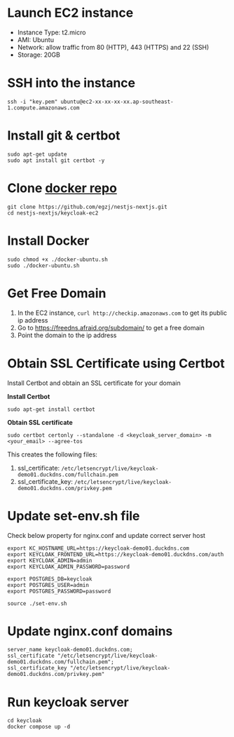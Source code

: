 # Launch EC2 instance

- Instance Type: t2.micro
- AMI: Ubuntu
- Network: allow traffic from 80 (HTTP), 443 (HTTPS) and 22 (SSH)
- Storage: 20GB

# SSH into the instance

`ssh -i "key.pem" ubuntu@ec2-xx-xx-xx-xx.ap-southeast-1.compute.amazonaws.com`

# Install git & certbot

```shell
sudo apt-get update
sudo apt install git certbot -y
```

# Clone [docker repo](https://github.com/egzj/nestjs-nextjs.git)

```
git clone https://github.com/egzj/nestjs-nextjs.git
cd nestjs-nextjs/keycloak-ec2
```

# Install Docker

```shell
sudo chmod +x ./docker-ubuntu.sh
sudo ./docker-ubuntu.sh
```

# Get Free Domain

1. In the EC2 instance, `curl http://checkip.amazonaws.com` to get its public ip address
2. Go to https://freedns.afraid.org/subdomain/ to get a free domain
3. Point the domain to the ip address

# Obtain SSL Certificate using Certbot

Install Certbot and obtain an SSL certificate for your domain

**Install Certbot**

```shell
sudo apt-get install certbot
```

**Obtain SSL certificate** </br>

```shell
sudo certbot certonly --standalone -d <keycloak_server_domain> -m <your_email> --agree-tos
```

This creates the following files:

1. ssl_certificate: `/etc/letsencrypt/live/keycloak-demo01.duckdns.com/fullchain.pem`
2. ssl_certificate_key: `/etc/letsencrypt/live/keycloak-demo01.duckdns.com/privkey.pem`

# Update set-env.sh file

Check below property for nginx.conf and update correct server host

```shell
export KC_HOSTNAME_URL=https://keycloak-demo01.duckdns.com
export KEYCLOAK_FRONTEND_URL=https://keycloak-demo01.duckdns.com/auth
export KEYCLOAK_ADMIN=admin
export KEYCLOAK_ADMIN_PASSWORD=password

export POSTGRES_DB=keycloak
export POSTGRES_USER=admin
export POSTGRES_PASSWORD=password

source ./set-env.sh
```

# Update nginx.conf domains

```shell
server_name keycloak-demo01.duckdns.com;
ssl_certificate "/etc/letsencrypt/live/keycloak-demo01.duckdns.com/fullchain.pem";
ssl_certificate_key "/etc/letsencrypt/live/keycloak-demo01.duckdns.com/privkey.pem"
```

# Run keycloak server

```shell
cd keycloak
docker compose up -d
```
